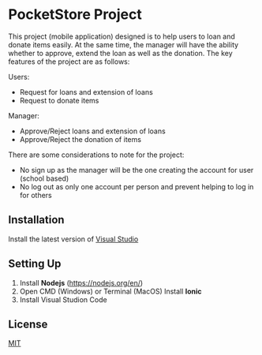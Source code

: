 # PocketStore Project

This project (mobile application) designed is to help users to loan and donate items easily. At the same time, the manager will have the ability whether to approve, 
extend the loan as well as the donation. The key features of the project are as follows:

Users:
- Request for loans and extension of loans
- Request to donate items

Manager:
- Approve/Reject loans and extension of loans
- Approve/Reject the donation of items

There are some considerations to note for the project:
- No sign up as the manager will be the one creating the account for user (school based)
- No log out as only one account per person and prevent helping to log in for others

## Installation

Install the latest version of [Visual Studio](https://visualstudio.microsoft.com/downloads/)

## Setting Up

1) Install **Nodejs** (https://nodejs.org/en/)
2) Open CMD (Windows) or Terminal (MacOS) Install **Ionic**
3) Install Visual Studion Code

## License
[MIT](https://choosealicense.com/licenses/mit/)


